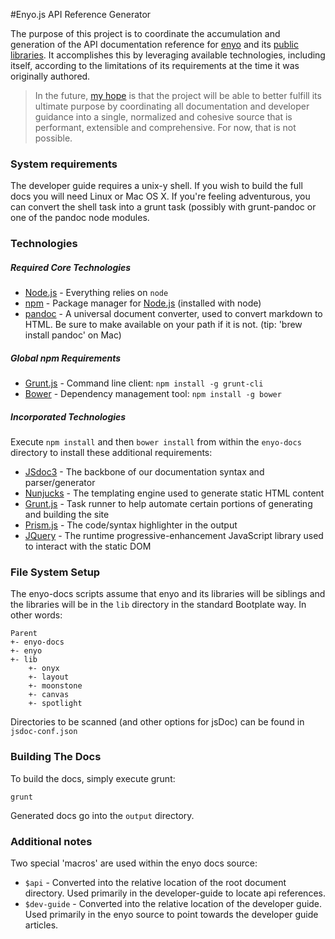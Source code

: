 
#Enyo.js API Reference Generator

The purpose of this project is to coordinate the accumulation and generation of the API documentation reference for [enyo](https://github.com/enyojs/enyo) and its [public libraries](https://github.com/enyojs). It accomplishes this by leveraging available technologies, including itself, according to the limitations of its requirements at the time it was originally authored.

> In the future, [my hope](https://github.com/clinuz) is that the project will be able to better fulfill its ultimate purpose by coordinating all documentation and developer guidance into a single, normalized and cohesive source that is performant, extensible and comprehensive. For now, that is not possible.

### System requirements

The developer guide requires a unix-y shell. If you wish to build the full docs you will need Linux or Mac OS X. If you're feeling adventurous, you can convert the shell task into a grunt task (possibly with grunt-pandoc or one of the pandoc node modules.

### Technologies

##### Required Core Technologies

- [Node.js](http://nodejs.org/) - Everything relies on `node`
- [npm](https://www.npmjs.org/) - Package manager for [Node.js](http://nodejs.org) (installed with node)
- [pandoc](http://johnmacfarlane.net/pandoc/) - A universal document converter, used to convert markdown to HTML. Be sure to make available on your path if it is not. (tip: 'brew install pandoc' on Mac)

##### Global npm Requirements

- [Grunt.js](http://gruntjs.com/) - Command line client: `npm install -g grunt-cli`
- [Bower](http://bower.io/) - Dependency management tool: `npm install -g bower`

##### Incorporated Technologies

Execute `npm install` and then `bower install` from within the `enyo-docs` directory to install these additional requirements:

- [JSdoc3](http://usejsdoc.org) - The backbone of our documentation syntax and parser/generator
- [Nunjucks](http://mozilla.github.io/nunjucks/) - The templating engine used to generate static HTML content
- [Grunt.js](http://gruntjs.com/) - Task runner to help automate certain portions of generating and building the site
- [Prism.js](http://prismjs.com/) - The code/syntax highlighter in the output
- [JQuery](http://jquery.com/) - The runtime progressive-enhancement JavaScript library used to interact with the static DOM

### File System Setup

The enyo-docs scripts assume that enyo and its libraries will be siblings and the libraries will be in the `lib` directory in the standard Bootplate way. In other words:

```
Parent
+- enyo-docs
+- enyo
+- lib
	+- onyx
	+- layout
	+- moonstone
	+- canvas
	+- spotlight
```

Directories to be scanned (and other options for jsDoc) can be found in `jsdoc-conf.json`

### Building The Docs

To build the docs, simply execute grunt:

```
grunt
```

Generated docs go into the `output` directory.

### Additional notes

Two special 'macros' are used within the enyo docs source:

* `$api` - Converted into the relative location of the root document directory. Used primarily in the developer-guide to locate api references.
* `$dev-guide` - Converted into the relative location of the developer guide. Used primarily in the enyo source to point towards the developer guide articles.
